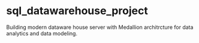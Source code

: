 # sql_datawarehouse_project
 Building modern dataware house server with Medallion architrcture for data analytics and data modeling.
